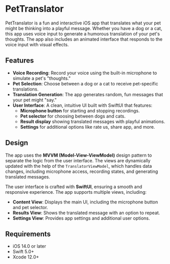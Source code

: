 # PetTranslator

PetTranslator is a fun and interactive iOS app that translates what your pet might be thinking into a playful message. Whether you have a dog or a cat, this app uses voice input to generate a humorous translation of your pet's thoughts. The app also includes an animated interface that responds to the voice input with visual effects.

## Features

- **Voice Recording**: Record your voice using the built-in microphone to simulate a pet's "thoughts."
- **Pet Selection**: Choose between a dog or a cat to receive pet-specific translations.
- **Translation Generation**: The app generates random, fun messages that your pet might "say."
- **User Interface**: A clean, intuitive UI built with SwiftUI that features:
  - **Microphone button** for starting and stopping recordings.
  - **Pet selector** for choosing between dogs and cats.
  - **Result display** showing translated messages with playful animations.
  - **Settings** for additional options like rate us, share app, and more.

## Design

The app uses the **MVVM (Model-View-ViewModel)** design pattern to separate the logic from the user interface. The views are dynamically updated with the help of the `TranslatorViewModel`, which handles data changes, including microphone access, recording states, and generating translated messages.

The user interface is crafted with **SwiftUI**, ensuring a smooth and responsive experience. The app supports multiple views, including:
- **Content View**: Displays the main UI, including the microphone button and pet selector.
- **Results View**: Shows the translated message with an option to repeat.
- **Settings View**: Provides app settings and additional user options.

## Requirements

- iOS 14.0 or later
- Swift 5.0+
- Xcode 12.0+
